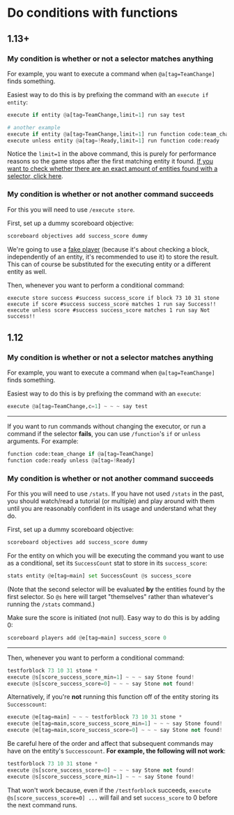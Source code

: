 # Do conditions with functions

## 1.13+

### My condition is whether or not a selector matches anything

For example, you want to execute a command when `@a[tag=TeamChange]` finds something.

Easiest way to do this is by prefixing the command with an `execute if entity`:

```py
execute if entity @a[tag=TeamChange,limit=1] run say test

# another example
execute if entity @a[tag=TeamChange,limit=1] run function code:team_change
execute unless entity @a[tag=!Ready,limit=1] run function code:ready
```

Notice the `limit=1` in the above command, this is purely for performance reasons so the game stops after the first matching entity it found. [If you want to check whether there are an exact amount of entities found with a selector, click here](/wiki/questions/numplayers).

### My condition is whether or not another command succeeds

For this you will need to use `/execute store`.

First, set up a dummy scoreboard objective:

```py
scoreboard objectives add success_score dummy
```

We're going to use a [fake player](/wiki/questions/fakeplayer) (because it's about checking a block, independently of an entity, it's recommended to use it) to store the result. This can of course be substituted for the executing entity or a different entity as well.

Then, whenever you want to perform a conditional command:

```
execute store success #success success_score if block 73 10 31 stone
execute if score #success success_score matches 1 run say Success!!
execute unless score #success success_score matches 1 run say Not success!!
```

## 1.12

### My condition is whether or not a selector matches anything

For example, you want to execute a command when `@a[tag=TeamChange]` finds something.

Easiest way to do this is by prefixing the command with an `execute`:

```py
execute @a[tag=TeamChange,c=1] ~ ~ ~ say test
```

----

If you want to run commands without changing the executor, or run a command if the selector **fails**, you can use `/function`'s `if` or `unless` arguments. For example:

```py
function code:team_change if @a[tag=TeamChange]
function code:ready unless @a[tag=!Ready]
```

### My condition is whether or not another command succeeds

For this you will need to use `/stats`. If you have not used `/stats` in the past, you should watch/read a tutorial (or multiple) and play around with them until you are reasonably confident in its usage and understand what they do.

First, set up a dummy scoreboard objective:

```py
scoreboard objectives add success_score dummy
```

For the entity on which you will be executing the command you want to use as a conditional, set its `SuccessCount` stat to store in its `success_score`:

```py
stats entity @e[tag=main] set SuccessCount @s success_score
```

(Note that the second selector will be evaluated **by** the entities found by the first selector. So `@s` here will target "themselves" rather than whatever's running the `/stats` command.)

Make sure the score is initiated (not null). Easy way to do this is by adding 0:

```py
scoreboard players add @e[tag=main] success_score 0
```

----

Then, whenever you want to perform a conditional command:

```py
testforblock 73 10 31 stone *
execute @s[score_success_score_min=1] ~ ~ ~ say Stone found!
execute @s[score_success_score=0] ~ ~ ~ say Stone not found!
```

Alternatively, if you're **not** running this function off of the entity storing its `Successcount`:

```py
execute @e[tag=main] ~ ~ ~ testforblock 73 10 31 stone *
execute @e[tag=main,score_success_score_min=1] ~ ~ ~ say Stone found!
execute @e[tag=main,score_success_score=0] ~ ~ ~ say Stone not found!
```

Be careful here of the order and affect that subsequent commands may have on the entity's `Successcount`. **For example, the following will not work**:

```py
testforblock 73 10 31 stone *
execute @s[score_success_score=0] ~ ~ ~ say Stone not found!
execute @s[score_success_score_min=1] ~ ~ ~ say Stone found!
```

That won't work because, even if the `/testforblock` succeeds, `execute @s[score_success_score=0] ...` will fail and set `success_score` to 0 before the next command runs.
